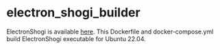 # electron_shogi_builder
ElectronShogi is available [here](https://github.com/sunfish-shogi/electron-shogi). This Dockerfile and docker-compose.yml build ElectronShogi executable for Ubuntu 22.04.
